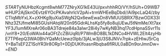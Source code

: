 $START$yNUHbzKcgmt8whM77ZNryXG1kE43U/pxvhhhRO/VY/hSUh+O9WB7wHUP2AjSknOEvtz6YOcPKAvahrlcV2pAi+trmWHEeBqDbd//Ai9pcLaQ4/zbyCTIqMbYxLX+zXHKg9juXiaSWgN2Qx6ewEwaDn8VMUUSBRX7BzwODX33INhz3ZfJfmeMl85GUsHAtqW20n95GdrALhsKp5fy8o8ujUEwJ5tNmMe/Xt7axYF3J1umMXreAr06oBA3Tdreje84a3alwr28i4y7wKyNB3hq17cdHpnaSSvr11s/vnY8+20/EoWAlx44aOFtZcZBiUqRl/P7WmBO8BL1kDNCo4HVWL2Elt4zyHbE7TP6epQ3WA0BhiYQaMcUewz0lpb/3jALw3jU3S8JNVv7rpk+zEHlwJ5rCqY+BaTsEF2Z1SoYR3lr8ORp1+0DjDUKlfoasnRbqba6flRUL0aBDn9orJmnDw==$END$